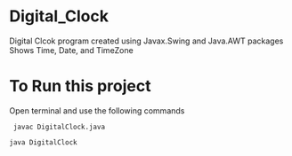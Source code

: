 # Digital_Clock
 Digital Clcok program created using Javax.Swing and Java.AWT packages 
 Shows Time, Date, and TimeZone

# To Run this project 

Open terminal and use the following commands
```
 javac DigitalClock.java
 ```
 ```
 java DigitalClock
```

